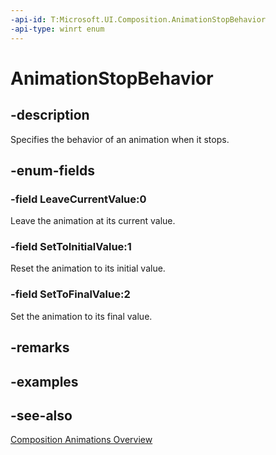 ```yaml
---
-api-id: T:Microsoft.UI.Composition.AnimationStopBehavior
-api-type: winrt enum
---
```


<!-- Enumeration syntax
public enum Windows.UI.Composition.AnimationStopBehavior : int
-->

# AnimationStopBehavior

## -description
Specifies the behavior of an animation when it stops.

## -enum-fields
### -field LeaveCurrentValue:0
Leave the animation at its current value.

### -field SetToInitialValue:1
Reset the animation to its initial value.

### -field SetToFinalValue:2
Set the animation to its final value.


## -remarks

## -examples

## -see-also
[Composition Animations Overview](/en-us/windows/uwp/composition/composition-animation)

